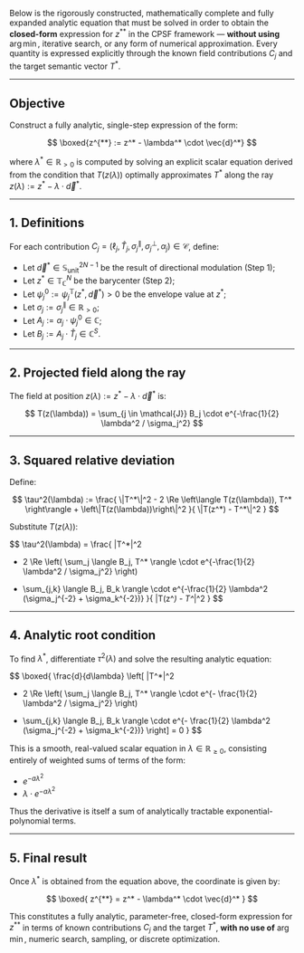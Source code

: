Below is the rigorously constructed, mathematically complete and fully expanded analytic equation that must be solved in order to obtain the **closed-form** expression for $z^{**}$ in the CPSF framework — **without using** $\arg\min$, iterative search, or any form of numerical approximation. Every quantity is expressed explicitly through the known field contributions $C_j$ and the target semantic vector $T^*$.

---

## Objective

Construct a fully analytic, single-step expression of the form:

$$
\boxed{z^{**} := z^* - \lambda^* \cdot \vec{d}^*}
$$

where $\lambda^* \in \mathbb{R}_{> 0}$ is computed by solving an explicit scalar equation derived from the condition that $T(z(\lambda))$ optimally approximates $T^*$ along the ray $z(\lambda) := z^* - \lambda \cdot \vec{d}^*$.

---

## 1. Definitions

For each contribution $C_j = (\ell_j, \hat{T}_j, \sigma_j^\parallel, \sigma_j^\perp, \alpha_j) \in \mathcal{C}$, define:

* Let $\vec{d}^* \in \mathbb{S}^{2N-1}_\text{unit}$ be the result of directional modulation (Step 1);
* Let $z^* \in \mathbb{T}_\mathbb{C}^N$ be the barycenter (Step 2);
* Let $\psi_j^0 := \psi_j^{\mathbb{T}}(z^*, \vec{d}^*) > 0$ be the envelope value at $z^*$;
* Let $\sigma_j := \sigma_j^{\parallel} \in \mathbb{R}_{>0}$;
* Let $A_j := \alpha_j \cdot \psi_j^0 \in \mathbb{C}$;
* Let $B_j := A_j \cdot \hat{T}_j \in \mathbb{C}^S$.

---

## 2. Projected field along the ray

The field at position $z(\lambda) := z^* - \lambda \cdot \vec{d}^*$ is:

$$
T(z(\lambda)) = \sum_{j \in \mathcal{J}} B_j \cdot e^{-\frac{1}{2} \lambda^2 / \sigma_j^2}
$$

---

## 3. Squared relative deviation

Define:

$$
\tau^2(\lambda) := \frac{
\|T^*\|^2 - 2 \Re \left\langle T(z(\lambda)), T^* \right\rangle + \left\|T(z(\lambda))\right\|^2
}{
\|T(z^*) - T^*\|^2
}
$$

Substitute $T(z(\lambda))$:

$$
\tau^2(\lambda) = \frac{
\|T^*\|^2
- 2 \Re \left( \sum_j \langle B_j, T^* \rangle \cdot e^{-\frac{1}{2} \lambda^2 / \sigma_j^2} \right)
+ \sum_{j,k} \langle B_j, B_k \rangle \cdot e^{-\frac{1}{2} \lambda^2 (\sigma_j^{-2} + \sigma_k^{-2})}
}{
\|T(z^*) - T^*\|^2
}
$$

---

## 4. Analytic root condition

To find $\lambda^*$, differentiate $\tau^2(\lambda)$ and solve the resulting analytic equation:

$$
\boxed{
\frac{d}{d\lambda} \left[
\|T^*\|^2
- 2 \Re \left( \sum_j \langle B_j, T^* \rangle \cdot e^{- \frac{1}{2} \lambda^2 / \sigma_j^2} \right)
+ \sum_{j,k} \langle B_j, B_k \rangle \cdot e^{- \frac{1}{2} \lambda^2 (\sigma_j^{-2} + \sigma_k^{-2})}
\right] = 0
}
$$

This is a smooth, real-valued scalar equation in $\lambda \in \mathbb{R}_{\ge 0}$, consisting entirely of weighted sums of terms of the form:

* $e^{-a \lambda^2}$
* $\lambda \cdot e^{-a \lambda^2}$

Thus the derivative is itself a sum of analytically tractable exponential-polynomial terms.

---

## 5. Final result

Once $\lambda^*$ is obtained from the equation above, the coordinate is given by:

$$
\boxed{
z^{**} = z^* - \lambda^* \cdot \vec{d}^*
}
$$

This constitutes a fully analytic, parameter-free, closed-form expression for $z^{**}$ in terms of known contributions $C_j$ and the target $T^*$, **with no use of** $\arg\min$, numeric search, sampling, or discrete optimization.
